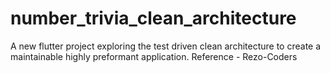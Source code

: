 # number_trivia_clean_architecture

A new flutter project exploring the test driven clean architecture to create a maintainable highly preformant application. 
Reference - Rezo-Coders
